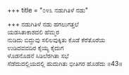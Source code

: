 +++
title = "೦೪೩ ನಡುಗಿತಿಳೆ ನಡು"

+++
ನಡುಗಿತಿಳೆ ನಡು ಹಗಲುಗತ್ತಲೆ  
ಯಡಸಿತಾಕಾಶದಲಿ ಹೆಮ್ಮರ  
ನುಡಿದು ಬಿದ್ದುವು ಸಲಿಲವುಕ್ಕಿತು ಕೊಡೆ ಕೆರೆತೊರೆಯ  
ಉಡಿದವವದಿರ ಕೈಯ್ಯ ಕೈದುಗ  
ಳೊಡನೊಡನೆ ಸಿಡಿಲೆರಗಿತಾ ಸಭೆ  
ಸೆಡೆದುದಲ್ಲಿಯದಲ್ಲಿ ಹುದುಗಿತು ಭೀತಿಗರ ಹೊಡೆದು    ॥43॥